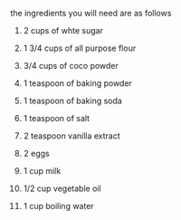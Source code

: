 the ingredients you will need are as follows

1) 2 cups of whte sugar

2) 1 3/4 cups of all purpose flour

3) 3/4 cups of coco powder

4) 1 teaspoon of baking powder

5) 1 teaspoon of baking soda

6) 1 teaspoon of salt

7) 2 teaspoon vanilla extract

8) 2 eggs

9) 1 cup milk

10) 1/2 cup vegetable oil

11) 1 cup boiling water

